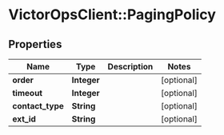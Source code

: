 # VictorOpsClient::PagingPolicy

## Properties

| Name             | Type        | Description | Notes      |
| ---------------- | ----------- | ----------- | ---------- |
| **order**        | **Integer** |             | [optional] |
| **timeout**      | **Integer** |             | [optional] |
| **contact_type** | **String**  |             | [optional] |
| **ext_id**       | **String**  |             | [optional] |
